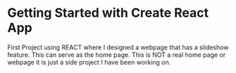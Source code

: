 # Getting Started with Create React App

First Project using REACT where I designed a webpage that has a slideshow feature. This can serve as the home page. This is NOT a real home page or webpage it is just a side project I have been working on. 
